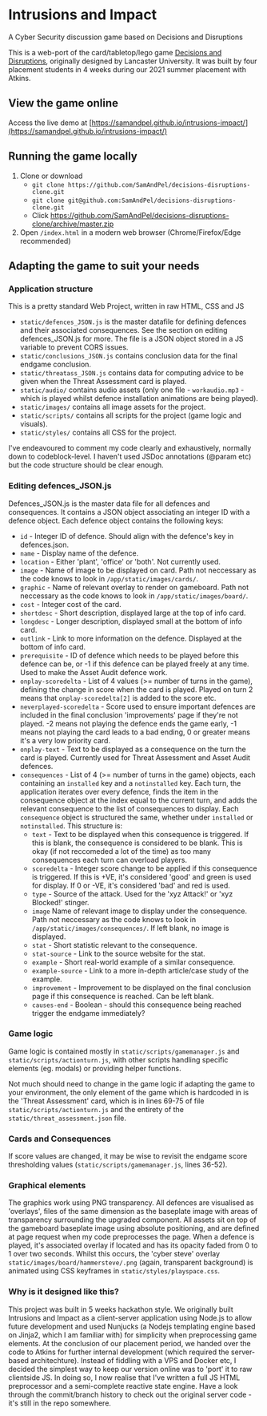 # Intrusions and Impact
A Cyber Security discussion game based on Decisions and Disruptions

This is a web-port of the card/tabletop/lego game [Decisions and Disruptions](https://www.decisions-disruptions.org/), originally designed by Lancaster University. It was built by four placement students in 4 weeks during our 2021 summer placement with Atkins.

## View the game online
Access the live demo at [https://samandpel.github.io/intrusions-impact/](https://samandpel.github.io/intrusions-impact/)

## Running the game locally
1. Clone or download
   * `git clone https://github.com/SamAndPel/decisions-disruptions-clone.git`
   * `git clone git@github.com:SamAndPel/decisions-disruptions-clone.git`
   * Click https://github.com/SamAndPel/decisions-disruptions-clone/archive/master.zip
1. Open `/index.html` in a modern web browser (Chrome/Firefox/Edge recommended)

## Adapting the game to suit your needs
### Application structure
This is a pretty standard Web Project, written in raw HTML, CSS and JS
- `static/defences_JSON.js` is the master datafile for defining defences and their associated consequences. See the section on editing defences_JSON.js for more. The file is a JSON object stored in a JS variable to prevent CORS issues.
- `static/conclusions_JSON.js` contains conclusion data for the final endgame conclusion.
- `static/threatass_JSON.js` contains data for computing advice to be given when the Threat Assessment card is played.
- `static/audio/` contains audio assets (only one file - `workaudio.mp3` - which is played whilst defence installation animations are being played).
- `static/images/` contains all image assets for the project.
- `static/scripts/` contains all scripts for the project (game logic and visuals).
- `static/styles/` contains all CSS for the project.

I've endeavoured to comment my code clearly and exhaustively, normally down to codeblock-level. I haven't used JSDoc annotations (@param etc) but the code structure should be clear enough.

### Editing defences_JSON.js
Defences_JSON.js is the master data file for all defences and consequences. It contains a JSON object associating an integer ID with a defence object. Each defence object contains the following keys:

- `id` - Integer ID of defence. Should align with the defence's key in defences.json.
- `name` - Display name of the defence.
- `location` - Either 'plant', 'office' or 'both'. Not currently used.
- `image` - Name of image to be displayed on card. Path not neccessary as the code knows to look in `/app/static/images/cards/`.
- `graphic` - Name of relevant overlay to render on gameboard. Path not neccessary as the code knows to look in `/app/static/images/board/`.
- `cost` - Integer cost of the card.
- `shortdesc` - Short description, displayed large at the top of info card.
- `longdesc` - Longer description, displayed small at the bottom of info card.
- `outlink` - Link to more information on the defence. Displayed at the bottom of info card.
- `prerequisite` - ID of defence which needs to be played before this defence can be, or -1 if this defence can be played freely at any time. Used to make the Asset Audit defence work.
- `onplay-scoredelta` - List of 4 values (>= number of turns in the game), defining the change in score when the card is played. Played on turn 2 means that `onplay-scoredelta[2]` is added to the score etc.
- `neverplayed-scoredelta` - Score used to ensure important defences are included in the final conclusion 'improvements' page if they're not played. -2 means not playing the defence ends the game early, -1 means not playing the card leads to a bad ending, 0 or greater means it's a very low priority card.
- `onplay-text` - Text to be displayed as a consequence on the turn the card is played. Currently used for Threat Assessment and Asset Audit defences.
- `consequences` - List of 4 (>= number of turns in the game) objects, each containing an `installed` key and a `notinstalled` key. Each turn, the application iterates over every defence, finds the item in the consequence object at the index equal to the current turn, and adds the relevant consequence to the list of consequences to display. Each `consequence` object is structured the same, whether under `installed` or `notinstalled`. This structure is:
  - `text` - Text to be displayed when this consequence is triggered. If this is blank, the consequence is considered to be blank. This is okay (if not reccomeded a lot of the time) as too many consequences each turn can overload players.
  - `scoredelta` - Integer score change to be applied if this consequence is triggered. If this is +VE, it's considered 'good' and green is used for display. If 0 or -VE, it's considered 'bad' and red is used. 
  - `type` - Source of the attack. Used for the 'xyz Attack!' or 'xyz Blocked!' stinger.
  - `image` Name of relevant image to display under the consequence. Path not neccessary as the code knows to look in `/app/static/images/consequences/`. If left blank, no image is displayed.
  - `stat` - Short statistic relevant to the consequence.
  - `stat-source` - Link to the source website for the stat.
  - `example` - Short real-world example of a similar consequence.
  - `example-source` - Link to a more in-depth article/case study of the example.
  - `improvement` - Improvement to be displayed on the final conclusion page if this consequence is reached. Can be left blank.
  - `causes-end` - Boolean - should this consequence being reached trigger the endgame immediately?


### Game logic
Game logic is contained mostly in `static/scripts/gamemanager.js` and `static/scripts/actionturn.js`, with other scripts handling specific elements (eg. modals) or providing helper functions.

Not much should need to change in the game logic if adapting the game to your environment, the only element of the game which is hardcoded in is the 'Threat Assessment' card, which is in lines 69-75 of file `static/scripts/actionturn.js` and the entirety of the `static/threat_assessment.json` file.

### Cards and Consequences
If score values are changed, it may be wise to revisit the endgame score thresholding values (`static/scripts/gamemanager.js`, lines 36-52).

### Graphical elements
The graphics work using PNG transparency. All defences are visualised as 'overlays', files of the same dimension as the baseplate image with areas of transparency surrounding the upgraded component. All assets sit on top of the gameboard baseplate image using absolute positioning, and are defined at page request when my code preprocesses the page. When a defence is played, it's associated overlay if located and has its opacity faded from 0 to 1 over two seconds. Whilst this occurs, the 'cyber steve' overlay `static/images/board/hammersteve/.png` (again, transparent background) is animated using CSS keyframes in `static/styles/playspace.css`.

### Why is it designed like this?
This project was built in 5 weeks hackathon style. We originally built Intrusions and Impact as a client-server application using Node.js to allow future development and used Nunjucks (a Nodejs templating engine based on Jinja2, which I am familiar with) for simplicity when preprocessing game elements. At the conclusion of our placement period, we handed over the code to Atkins for further internal development (which required the server-based architechture). Instead of fiddling with a VPS and Docker etc, I decided the simplest way to keep our version online was to 'port' it to raw clientside JS. In doing so, I now realise that I've written a full JS HTML preprocessor and a semi-complete reactive state engine. Have a look through the commit/branch history to check out the original server code - it's still in the repo somewhere. 
